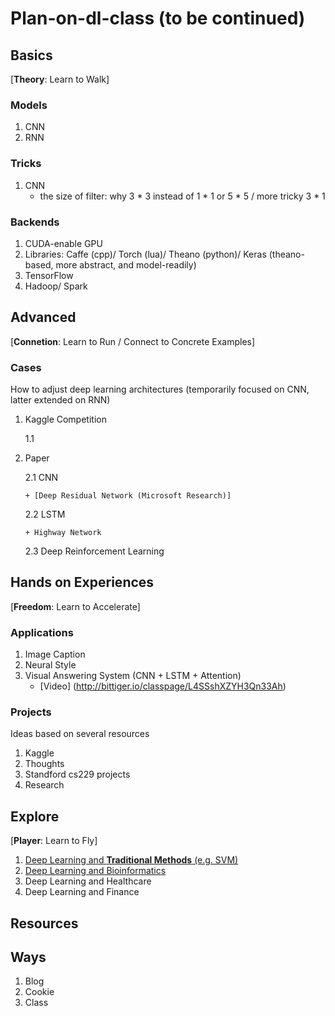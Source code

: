 # Plan-on-dl-class (to be continued)

## Basics 

[__Theory__: Learn to Walk]

### Models

1. CNN
2. RNN

### Tricks

1. CNN
   + the size of filter: why 3 * 3 instead of 1 * 1 or 5 * 5 / more tricky 3 * 1

### Backends

1. CUDA-enable GPU
2. Libraries: Caffe (cpp)/ Torch (lua)/ Theano (python)/ Keras (theano-based, more abstract, and model-readily)
3. TensorFlow
4. Hadoop/ Spark

## Advanced 

[__Connetion__: Learn to Run / Connect to Concrete Examples]

### Cases

How to adjust deep learning architectures (temporarily focused on CNN, latter extended on RNN)

1. Kaggle Competition
   
   1.1

2. Paper

   2.1 CNN
   
       + [Deep Residual Network (Microsoft Research)]
       
   2.2 LSTM
   
       + Highway Network
       
   2.3 Deep Reinforcement Learning

## Hands on Experiences

[__Freedom__: Learn to Accelerate]

### Applications

1. Image Caption
2. Neural Style
3. Visual Answering System (CNN + LSTM + Attention)
   + [Video] (http://bittiger.io/classpage/L4SSshXZYH3Qn33Ah)

### Projects

Ideas based on several resources

1. Kaggle
2. Thoughts
3. Standford cs229 projects
4. Research

## Explore

[__Player__: Learn to Fly]

1. [Deep Learning and __Traditional Methods__ (e.g. SVM)]()
2. [Deep Learning and Bioinformatics]()
3. Deep Learning and Healthcare
4. Deep Learning and Finance

## Resources

## Ways

1. Blog
2. Cookie
3. Class

